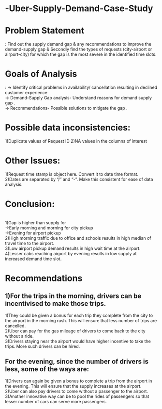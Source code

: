 # -Uber-Supply-Demand-Case-Study
<h1>Problem Statement</h1>: Find out the supply demand gap & any recommendations to improve the demand-supply gap & Secondly find the types of requests (city-airport or airport-city) for which the gap is the most severe in the identified time slots. 


<h1>Goals of Analysis</h1>:
-> Identify critical problems in availability/ cancellation resulting in declined customer experience <br>
-> Demand-Supply Gap analysis- Understand reasons for demand supply gap .<br>
-> Recommendations- Possible solutions to mitigate the gap .<br>

<h1>Possible data inconsistencies:</h1>
1)Duplicate values of Request ID
2)NA values in the columns of interest

<h1>Other Issues:</h1>
1)Request time stamp is object here. Convert it to date time format.<br>
2)Dates are separated by “/” and “-”. Make this consistent for ease of data analysis.<br>


<h1>Conclusion:</h1><br>
1)Gap is higher than supply for<br>
->Early morning and morning for city pickup<br>
->Evening for airport pickup<br>
2)High morning traffic due to office and schools results in high median of travel time to the airport.<br>
3)Low airport pickup demand results in high wait time at the airport.<br>
4)Lesser cabs reaching airport by evening results in low supply at increased demand time slot.<br>

<h1>Recommendations</h1>
<h2>1)For the trips in the morning, drivers can be incentivised to make those trips.</h2>
1)They could be given a bonus for each trip they complete from the city to the airport in the morning  rush. This will ensure that less number of trips are cancelled.<br>
2)Uber can pay for the gas mileage of drivers to come back to the city without a ride.<br>
3)Drivers staying near the airport would have higher incentive to take the trips. More such drivers can be hired.<br>

<h2>For the evening, since the number of drivers is less, some of the ways are:</h2>
1)Drivers can again be given a bonus to complete a trip from the airport in the evening. This will ensure  that the supply increases at the airport.<br>
2)Uber can also pay drivers to come without a passenger to the airport.<br>
3)Another innovative way can be to pool the rides of passengers so that lesser number of cars can  serve more passengers.<br>

